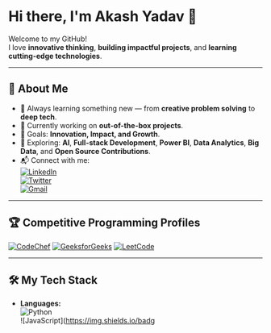 # Hi there, I'm Akash Yadav 👋

Welcome to my GitHub!  
I love **innovative thinking**, **building impactful projects**, and **learning cutting-edge technologies**.

---

## 🚀 About Me
- 🧠 Always learning something new — from **creative problem solving** to **deep tech**.
- 🔭 Currently working on **out-of-the-box projects**.
- 🎯 Goals: **Innovation, Impact, and Growth**.
- 🌱 Exploring: **AI**, **Full-stack Development**, **Power BI**, **Data Analytics**, **Big Data**, and **Open Source Contributions**.
- 📬 Connect with me:  
  [![LinkedIn](https://img.shields.io/badge/LinkedIn-Connect-blue?style=flat-square&logo=linkedin)](https://www.linkedin.com/in/akash-yadav-37088324b)  
  [![Twitter](https://img.shields.io/badge/Twitter-Follow-blue?style=flat-square&logo=twitter)](https://twitter.com/your-twitter-handle)  
  [![Gmail](https://img.shields.io/badge/Email-Contact-red?style=flat-square&logo=gmail)](mailto:your-email@example.com)

---

## 🏆 Competitive Programming Profiles
[![CodeChef](https://img.shields.io/badge/CodeChef-Profile-orange?style=flat-square&logo=codechef)](https://www.codechef.com/users/akash4400)
[![GeeksforGeeks](https://img.shields.io/badge/GeeksforGeeks-Profile-brightgreen?style=flat-square&logo=geeksforgeeks)](https://www.geeksforgeeks.org/user/akash6212/)
[![LeetCode](https://img.shields.io/badge/LeetCode-Profile-yellow?style=flat-square&logo=leetcode)](https://leetcode.com/Akash8922/)

---

## 🛠️ My Tech Stack
- **Languages:**  
  ![Python](https://img.shields.io/badge/Python-3670A0?style=for-the-badge&logo=python&logoColor=ffdd54)  
  ![JavaScript](https://img.shields.io/badg
